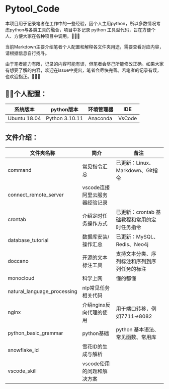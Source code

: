 # Pytool_Code

本项目用于记录笔者在工作中的一些经验，因个人主用python，所以多数情况考虑python与各类工具的融合，项目中多记录 python 工具型代码，旨在方便个人、方便大家在各种项目中调用。🚀🚀🚀<br>

当前Markdown主要介绍笔者个人配置和解释各文件夹用途，需要查看对应内容，请根据信息自行找寻。<br>

由于笔者能力有限，记录的内容可能有误，但笔者会尽己所能修改正确。如果大家有想要了解的内容，欢迎在issue中提出，笔者会尽快完善。若笔者的记录有误，也欢迎指正。🥹🥹🥹<br>


## 🧑‍💻个人配置：

系统版本|python版本|环境管理器|IDE
---|---|---|---
Ubuntu 18.04|Python 3.10.11|Anaconda|VsCode

## 文件介绍：

文件夹名称|简介|备注
---|---|---
command | 常见指令汇总 | 已更新：Linux、Markdown、Git指令
connect_remote_server | vscode连接阿里云服务器经验记录 | 
crontab | 介绍定时任务操作方式 | 已更新：crontab 基础教程和常用的定时任务指令
database_tutorial | 数据库安装/操作汇总 | 已更新：MySQL、Redis、Neo4j
doccano | 开源的文本标注工具 | 支持文本分类、序列标注和序列到序列任务的标注
monocloud | 科学上网 | 懂的都懂
natural_language_processing | nlp常见任务相关代码 | 
nginx | 介绍nginx反向代理的使用 | 用于端口转移，例如7711->8082
python_basic_grammar | python基础 | python 基本语法、常见函数、常用库
snowflake_id | 雪花ID的生成与解析 | 
vscode_skill | vscode使用的问题和解决方案 | 